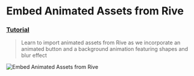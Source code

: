   # Embed Animated Assets from Rive
 ### [Tutorial](https://designcode.io/swiftui-handbook-embed-animated-assets-from-rive)
> Learn to import animated assets from Rive as we incorporate an animated button and a background animation featuring shapes and blur effect

![Embed Animated Assets from Rive](https://github.com/user-attachments/assets/c5579894-7c9a-494f-9565-9e26f4cdc6b6)
 